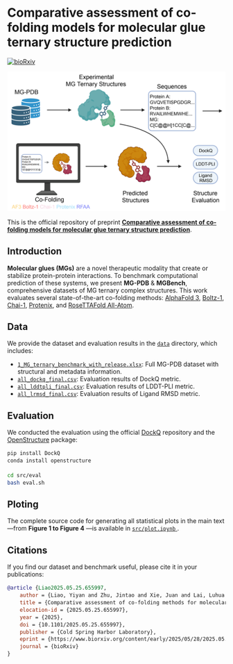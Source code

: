 # Comparative assessment of co-folding models for molecular glue ternary structure prediction

[![bioRxiv](https://img.shields.io/badge/paper-bioRxiv-B31B1B.svg)](https://www.biorxiv.org/content/10.1101/2025.05.25.655997v1)

![TOC](https://github.com/yiyanliao/MGBench/blob/main/img/TOC.jpg)

This is the official repository of preprint [**Comparative assessment of co-folding models for molecular glue ternary structure prediction**](https://www.biorxiv.org/content/10.1101/2025.05.25.655997v1).

## Introduction

**Molecular glues (MGs)** are a novel therapeutic modality that create or stabilize protein-protein interactions. To benchmark computational prediction of these systems, we present **MG-PDB** & **MGBench**, comprehensive datasets of MG ternary complex structures. This work evaluates several state-of-the-art co-folding methods: [AlphaFold 3](https://github.com/google-deepmind/alphafold3), [Boltz-1](https://github.com/jwohlwend/boltz), [Chai-1](https://github.com/chaidiscovery/chai-lab), [Protenix](https://github.com/bytedance/Protenix), and [RoseTTAFold All-Atom](https://github.com/baker-laboratory/RoseTTAFold-All-Atom).

## Data

We provide the dataset and evaluation results in the [`data`](https://github.com/yiyanliao/MGBench/tree/main/data) directory, which includes:

- [`1_MG_ternary_benchmark_with_release.xlsx`](https://github.com/yiyanliao/MGBench/blob/main/data/1_MG_ternary_benchmark_with_release.xlsx): Full MG-PDB dataset with structural and metadata information.  
- [`all_dockq_final.csv`](https://github.com/yiyanliao/MGBench/blob/main/data/all_dockq_final.csv): Evaluation results of DockQ metric.  
- [`all_lddtpli_final.csv`](https://github.com/yiyanliao/MGBench/blob/main/data/all_lddtpli_final.csv): Evaluation results of LDDT-PLI metric.  
- [`all_lrmsd_final.csv`](https://github.com/yiyanliao/MGBench/blob/main/data/all_lrmsd_final.csv): Evaluation results of Ligand RMSD metric.

## Evaluation

We conducted the evaluation using the official [DockQ](https://github.com/bjornwallner/DockQ) repository and the [OpenStructure](https://openstructure.org/) package:

```bash
pip install DockQ
conda install openstructure

cd src/eval
bash eval.sh
```

## Ploting

The complete source code for generating all statistical plots in the main text—from **Figure 1 to Figure 4** —is available in [`src/plot.ipynb` ](https://github.com/yiyanliao/MGBench/blob/main/src/plot.ipynb).

## Citations

If you find our dataset and benchmark useful, please cite it in your publications:

```bib
@article {Liao2025.05.25.655997,
	author = {Liao, Yiyan and Zhu, Jintao and Xie, Juan and Lai, Luhua and Pei, Jianfeng},
	title = {Comparative assessment of co-folding methods for molecular glue ternary structure prediction},
	elocation-id = {2025.05.25.655997},
	year = {2025},
	doi = {10.1101/2025.05.25.655997},
	publisher = {Cold Spring Harbor Laboratory},
	eprint = {https://www.biorxiv.org/content/early/2025/05/28/2025.05.25.655997.full.pdf},
	journal = {bioRxiv}
}
```

